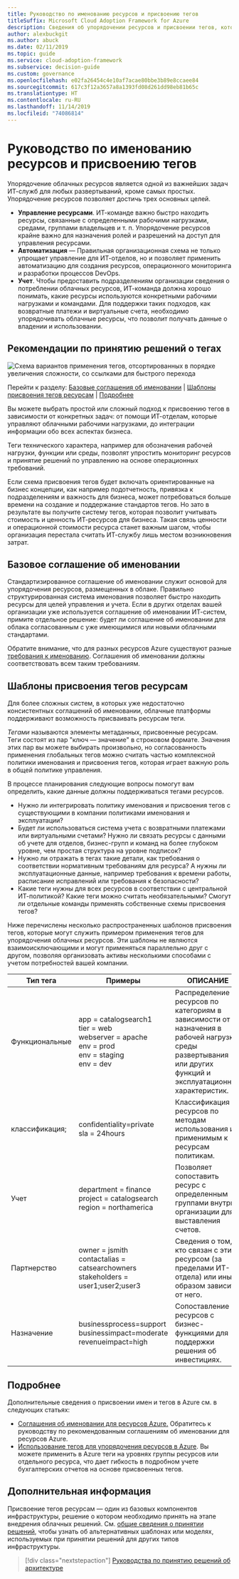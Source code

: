```yaml
---
title: Руководство по именованию ресурсов и присвоению тегов
titleSuffix: Microsoft Cloud Adoption Framework for Azure
description: Сведения об упорядочении ресурсов и присвоении тегов, которые играют важнейшую роль при миграции в Azure.
author: alexbuckgit
ms.author: abuck
ms.date: 02/11/2019
ms.topic: guide
ms.service: cloud-adoption-framework
ms.subservice: decision-guide
ms.custom: governance
ms.openlocfilehash: e02fa26454c4e10af7acae80bbe3b89e8ccaee84
ms.sourcegitcommit: 617c3f12a3657a8a1393fd08d261dd98eb81b65c
ms.translationtype: HT
ms.contentlocale: ru-RU
ms.lasthandoff: 11/14/2019
ms.locfileid: "74086814"
---
```

# <a name="resource-naming-and-tagging-decision-guide"></a>Руководство по именованию ресурсов и присвоению тегов

Упорядочение облачных ресурсов является одной из важнейших задач ИТ-служб для любых развертываний, кроме самых простых. Упорядочение ресурсов позволяет достичь трех основных целей.

- **Управление ресурсами**. ИТ-команде важно быстро находить ресурсы, связанные с определенными рабочими нагрузками, средами, группами владельцев и т. п. Упорядочение ресурсов крайне важно для назначения ролей и разрешений на доступ для управления ресурсами.
- **Автоматизация** — Правильная организационная схема не только упрощает управление для ИТ-отделов, но и позволяет применить автоматизацию для создания ресурсов, операционного мониторинга и разработки процессов DevOps.
- **Учет**. Чтобы предоставить подразделениям организации сведения о потреблении облачных ресурсов, ИТ-команда должна хорошо понимать, какие ресурсы используются конкретными рабочими нагрузками и командами. Для поддержки таких подходов, как возвратные платежи и виртуальные счета, необходимо упорядочивать облачные ресурсы, что позволит получать данные о владении и использовании.

## <a name="tagging-decision-guide"></a>Рекомендации по принятию решений о тегах

![Схема вариантов применения тегов, отсортированных в порядке увеличения сложности, со ссылками для быстрого перехода](../../_images/decision-guides/decision-guide-resource-tagging.png)

Перейти к разделу: [Базовые соглашения об именовании](#baseline-naming-conventions) | [Шаблоны присвоения тегов ресурсам](#resource-tagging-patterns) | [Подробнее](#learn-more)

Вы можете выбрать простой или сложный подход к присвоению тегов в зависимости от конкретных задач: от помощи ИТ-отделам, которые управляют облачными рабочими нагрузками, до интеграции информации обо всех аспектах бизнеса.

Теги технического характера, например для обозначения рабочей нагрузки, функции или среды, позволят упростить мониторинг ресурсов и принятие решений по управлению на основе операционных требований.

Если схема присвоения тегов будет включать ориентированные на бизнес концепции, как например подотчетность, привязка к подразделениям и важность для бизнеса, может потребоваться больше времени на создание и поддержание стандартов тегов. Но зато в результате вы получите систему тегов, которая позволит учитывать стоимость и ценность ИТ-ресурсов для бизнеса. Такая связь ценности и операционной стоимости ресурса станет важным шагом, чтобы организация перестала считать ИТ-службу лишь местом возникновения затрат.

## <a name="baseline-naming-conventions"></a>Базовое соглашение об именовании

Стандартизированное соглашение об именовании служит основой для упорядочения ресурсов, размещенных в облаке. Правильно структурированная система именования позволяет быстро находить ресурсы для целей управления и учета. Если в других отделах вашей организации уже используется соглашение об именовании ИТ-систем, примите отдельное решение: будет ли соглашение об именовании для облака согласованным с уже имеющимися или новыми облачными стандартами.

Обратите внимание, что для разных ресурсов Azure существуют разные [требования к именованию](../../ready/azure-best-practices/naming-and-tagging.md). Соглашения об именовании должны соответствовать всем таким требованиям.

## <a name="resource-tagging-patterns"></a>Шаблоны присвоения тегов ресурсам

Для более сложных систем, в которых уже недостаточно консистентных соглашений об именовании, облачные платформы поддерживают возможность присваивать ресурсам теги.

*Тегами* называются элементы метаданных, присвоенные ресурсам. Теги состоят из пар "ключ — значение" в строковом формате. Значения этих пар вы можете выбирать произвольно, но согласованность применения глобальных тегов можно считать частью комплексной политики именования и присвоения тегов, которая играет важную роль в общей политике управления.

В процессе планирования следующие вопросы помогут вам определить, какие данные должны поддерживаться тегами ресурсов.

- Нужно ли интегрировать политику именования и присвоения тегов с существующими в компании политиками именования и эксплуатации?
- Будет ли использоваться система учета с возвратными платежами или виртуальными счетами? Нужно ли связать ресурсы с данными об учете для отделов, бизнес-групп и команд на более глубоком уровне, чем простая структура на уровне подписок?
- Нужно ли отражать в тегах такие детали, как требования о соответствии нормативным требованиям для ресурса? А нужны ли эксплуатационные данные, например требования к времени работы, расписание исправлений или требования к безопасности?
- Какие теги нужны для всех ресурсов в соответствии с центральной ИТ-политикой? Какие теги можно считать необязательными? Смогут ли отдельные команды применять собственные схемы присвоения тегов?

Ниже перечислены несколько распространенных шаблонов присвоения тегов, которые могут служить примером применения тегов для упорядочения облачных ресурсов. Эти шаблоны не являются взаимоисключающими и могут применяться параллельно друг с другом, позволяя организовать активы несколькими способами с учетом потребностей вашей компании.

<!-- markdownlint-disable MD033 -->

| Тип тега | Примеры | ОПИСАНИЕ |
|-----|-----|-----|
| Функциональные            | app = catalogsearch1 <br/>tier = web <br/>webserver = apache<br/>env = prod <br/>env = staging <br/>env = dev                 | Распределение ресурсов по категориям в зависимости от их назначения в рабочей нагрузке, среды развертывания или других функций и эксплуатационных характеристик.                                 |
| классификация;        | confidentiality=private<br/>sla = 24hours                                 | Классификация ресурсов по методам использования и применимым к ресурсам политикам.                               |
| Учет            | department = finance <br/>project = catalogsearch <br/>region = northamerica | Позволяет сопоставить ресурс с определенным группами внутри организации для выставления счетов. |
| Партнерство           | owner = jsmith <br/>contactalias = catsearchowners<br/>stakeholders = user1;user2;user3<br/>                       | Сведения о том, кто связан с этим ресурсом (за пределами ИТ-отдела) или иным образом зависит от него.                      |
| Назначение               | businessprocess=support<br/>businessimpact=moderate<br/>revenueimpact=high   | Сопоставление ресурсов с бизнес-функциями для поддержки решения об инвестициях.  |

<!-- markdownlint-enable MD033 -->

## <a name="learn-more"></a>Подробнее

Дополнительные сведения о присвоении имен и тегов в Azure см. в следующих статьях:

- [Соглашения об именовании для ресурсов Azure.](/azure/architecture/best-practices/resource-naming) Обратитесь к руководству по рекомендованным соглашениям об именовании для ресурсов Azure.
- [Использование тегов для упорядочения ресурсов в Azure](https://docs.microsoft.com/azure/azure-resource-manager/resource-group-using-tags?toc=/azure/billing/TOC.json). Вы можете применить в Azure теги на уровнях группы ресурсов или отдельного ресурса, что дает гибкость в подробном учете бухгалтерских отчетов на основе присвоенных тегов.

## <a name="next-steps"></a>Дополнительная информация

Присвоение тегов ресурсам — один из базовых компонентов инфраструктуры, решение о котором необходимо принять на этапе внедрения облачных решений. См. [общие сведения о принятии решений](../index.md), чтобы узнать об альтернативных шаблонах или моделях, используемых при принятии решений для других типов инфраструктуры.

> [!div class="nextstepaction"]
> [Руководства по принятию решений об архитектуре](../index.md)
